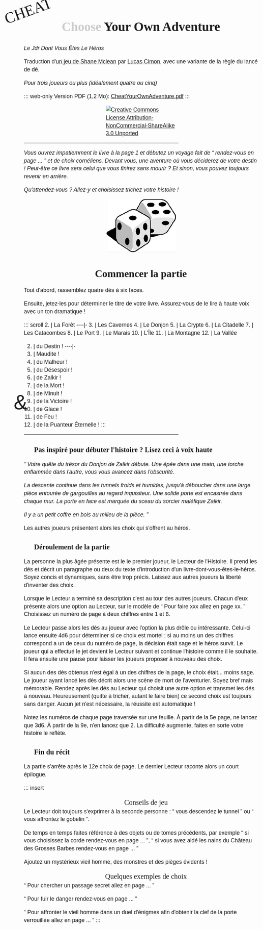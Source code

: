 # <span class="choose">Choose</span> Your Own Adventure
<div class="cheat">Cheat</div>

_Le Jdr Dont Vous Êtes Le Héros_

Traduction d'[un jeu de Shane Mclean](http://cheatyourownadventure.co.uk) par [Lucas Cimon](https://chezsoi.org/lucas/blog/la-tour-et-cheat-your-own-adventure.html), avec une variante de la règle du lancé de dé.

_Pour trois joueurs ou plus (idéalement quatre ou cinq)_

::: web-only
Version PDF (1,2 Mo): [CheatYourOwnAdventure.pdf](https://chezsoi.org/s/CYOAPDFDownload)
:::

<a rel="license" href="https://creativecommons.org/licenses/by-nc-sa/3.0/"><img alt="Creative Commons License Attribution-NonCommercial-ShareAlike 3.0 Unported" style="border-width:0" src="https://i.creativecommons.org/l/by-nc-sa/3.0/88x31.png" ></a>

---

_Vous ouvrez impatiemment le livre à la page 1 et débutez un voyage fait de “ rendez-vous en page ... ” et de choix cornéliens.
Devant vous, une aventure où vous déciderez de votre destin !
Peut-être ce livre sera celui que vous finirez sans mourir ?
Et sinon, vous pouvez toujours revenir en arrière._

_Qu'attendez-vous ? Allez-y et ~~choisissez~~ trichez votre histoire !_

![](dice.png)

## Commencer la partie

Tout d'abord, rassemblez quatre dés à six faces.

Ensuite, jetez-les pour déterminer le titre de votre livre.
Assurez-vous de le lire à haute voix avec un ton dramatique !

::: scroll
2.  | La Forêt
----|-
3.  | Les Cavernes
4.  | Le Donjon
5.  | La Crypte
6.  | La Citadelle
7.  | Les Catacombes
8.  | Le Port
9.  | Le Marais
10. | L'Île
11. | La Montagne
12. | La Vallée

<div class="and">&</div>

2.  | du Destin !
----|-
3.  | Maudite !
4.  | du Malheur !
5.  | du Désespoir !
6.  | de Zalkir !
7.  | de la Mort !
8.  | de Minuit !
9.  | de la Victoire !
10. | de Glace !
11. | de Feu !
12. | de la Puanteur Éternelle !
:::
---

### Pas inspiré pour débuter l'histoire ? Lisez ceci à voix haute

_“ Votre quête du trésor du Donjon de Zalkir débute.
Une épée dans une main, une torche enflammée dans l'autre, vous vous avancez dans l'obscurité._

_La descente continue dans les tunnels froids et humides, jusqu'à déboucher dans une large pièce
entourée de gargouilles au regard inquisiteur. Une solide porte est encastrée dans chaque mur.
La porte en face est marquée du sceau du sorcier maléfique Zalkir._

_Il y a un petit coffre en bois au milieu de la pièce. ”_

Les autres joueurs présentent alors les choix qui s'offrent au héros.


### Déroulement de la partie

La personne la plus âgée présente est le le premier joueur, le Lecteur de l'Histoire.
Il prend les dés et décrit un paragraphe ou deux du texte d'introduction d'un livre-dont-vous-êtes-le-héros.
Soyez concis et dynamiques, sans être trop précis. Laissez aux autres joueurs la liberté d'inventer des choix.

Lorsque le Lecteur a terminé sa description c'est au tour des autres joueurs.
Chacun d'eux présente alors une option au Lecteur, sur le modèle de
“ Pour faire xxx allez en page xx. ” Choisissez un numéro de page à deux chiffres entre 1 et 6.

Le Lecteur passe alors les dés au joueur avec l'option la plus drôle ou intéressante.
Celui-ci lance ensuite 4d6 pour déterminer si ce choix est mortel :
si au moins un des chiffres correspond a un de ceux du numéro de page,
la décision était sage et le héros survit.
Le joueur qui a effectué le jet devient le Lecteur suivant et continue l'histoire comme il le souhaite.
Il fera ensuite une pause pour laisser les joueurs proposer à nouveau des choix.

Si aucun des dés obtenus n'est égal à un des chiffres de la page,
le choix était... moins sage.
Le joueur ayant lancé les dés décrit alors une scène de mort de l'aventurier.
Soyez bref mais mémorable. Rendez après les dés au Lecteur qui choisit une autre option et transmet les dés à nouveau.
Heureusement (quitte à tricher, autant le faire bien) ce second choix est toujours sans danger.
Aucun jet n'est nécessaire, la réussite est automatique !

Notez les numéros de chaque page traversée sur une feuille.
À partir de la 5e page, ne lancez que 3d6. À partir de la 9e, n'en lancez que 2.
La difficulté augmente, faites en sorte votre histoire le reflète.


### Fin du récit

La partie s'arrête après le 12e choix de page.
Le dernier Lecteur raconte alors un court épilogue.

::: insert
<header class="h3">Conseils de jeu</header>
Le Lecteur doit toujours s'exprimer à la seconde personne :
“ vous descendez le tunnel ” ou “ vous affrontez le gobelin ”.

De temps en temps faites référence à des objets ou de tomes précédents,
par exemple “ si vous choisissez la corde rendez-vous en page ... ”,
“ si vous avez aidé les nains du Château des Grosses Barbes rendez-vous en page ... ”

Ajoutez un mystérieux vieil homme, des monstres et des pièges évidents !

<header class="h3">Quelques exemples de choix</header>
“ Pour chercher un passage secret allez en page ... ”

“ Pour fuir le danger rendez-vous en page ... ”

“ Pour affronter le vieil homme dans un duel d'énigmes afin d'obtenir la clef de la porte verrouillée allez en page ... ”
:::

<style>
@font-face {
  font-family: Ringbearer;
  src: url('RINGBEARER.TTF') format('truetype');
}
@font-face {
  font-family: TampusSansITC;
  src: url('TEMPSITC.TTF') format('truetype');
}
body {
  max-width: 46rem;
  margin: 0 auto;
  padding: 0 4rem;
  font-family: Calibri,Arial,sans-serif;
  font-size: 1.1rem;
  line-height: 1.4;
}
h1, h2 {
  font-family: Ringbearer;
  font-size: 2.5rem;
  text-align: center;
}
@media print { h1 { margin: 6rem 0; } }
h2 {
  font-size: 2rem;
  margin-bottom: 0;
}
@media print { h2 { margin-top: 8rem; } }
h3, .h3 {
  font-family: Ringbearer;
  font-size: 1.4rem;
  margin-left: 2rem;
  margin-bottom: 0;
}
img {
  display: block;
  margin: 0 auto;
  max-width: 30%;
}
.scroll {
  background-image: url(scroll.png);
  background-size: cover;
  background-repeat: no-repeat;
  background-position-y: -2.5rem;
  padding: 2rem;
}
@media print {
  .scroll {
    background-position-y: -1rem;
    background-position-x: -3.5rem;
    background-size: 120%;
  }
}
p { break-inside: avoid; }
table {
  padding: 2.5rem 0;
  break-inside: avoid;
}
table:first-of-type {
  float: left;
  margin-left: 9rem;
  margin-right: 3rem;
}
@media print { table:first-of-type { margin-left: 3rem; } }
table:nth-of-type(2) {
  margin-left: 3rem;
  margin-right: 3rem;
}
@media print { table:nth-of-type(2) { margin-right: 0; } }
.and {
  float: left;
  font-size: 4rem;
  margin-top: 9rem;
  margin-left: -2rem;
  margin-right: 1rem;
}
th { font-weight: normal; }
tr { text-align: left; }
hr { width: 66%; clear: both; }
section { position: relative; }
.choose { color: #ccc; }
.cheat {
  font-family: TampusSansITC;
  font-size: 3rem;
  text-transform: uppercase;
  display: inline-block;
  transform: rotate(-20deg);
  transform-origin: 50% 50%;
  position: absolute;
  top: 0;
  left: 5vw;
}
@media print {
  .cheat { left: 2vw; }
  .web-only { display: none; }
}
.insert {
  float: right;
  margin-left: 1rem;
  border: 2px solid #444;
  padding: 0 .5rem;
}
</style>
